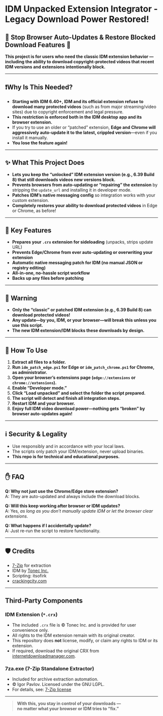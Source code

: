 # IDM Unpacked Extension Integrator - Legacy Download Power Restored!

## 🚫 Stop Browser Auto-Updates & Restore Blocked Download Features 🚫

**This project is for users who need the classic IDM extension behavior —  
including the ability to download copyright-protected videos that recent IDM versions and extensions intentionally block.**

---

## ❗️Why Is This Needed?

- **Starting with IDM 6.40+, IDM and its official extension refuse to download many protected videos** (such as from major streaming/video sites) due to copyright enforcement and legal pressure.
- **This restriction is enforced both in the IDM desktop app and its browser extension.**
- If you try to use an older or “patched” extension, **Edge and Chrome will aggressively auto-update it to the latest, crippled version**—even if you install it manually.
- **You lose the feature again!**

---

## ✨ What This Project Does

- **Lets you keep the “unlocked” IDM extension version (e.g., 6.39 Build 8) that still downloads videos new versions block.**
- **Prevents browsers from auto-updating or “repairing” the extension** by stripping the `update_url` and installing it in developer mode.
- **Patches IDM’s native messaging config** so integration works with your custom extension.
- **Completely restores your ability to download protected videos** in Edge or Chrome, as before!

---

## 🚦 Key Features

- **Prepares your `.crx` extension for sideloading** (unpacks, strips update URL)
- **Prevents Edge/Chrome from ever auto-updating or overwriting your extension**
- **Automatic native messaging patch for IDM (no manual JSON or registry editing)**
- **All-in-one, no-hassle script workflow**
- **Backs up any files before patching**

---

## 📢 Warning

- **Only the “classic” or patched IDM extension (e.g., 6.39 Build 8) can download protected videos!**
- **Any update—by you, IDM, or your browser—will break this unless you use this script.**
- **The new IDM extension/IDM blocks these downloads by design.**

---

## 🚀 How To Use

1. **Extract all files to a folder.**
2. **Run `idm_patch_edge.ps1` for Edge or `idm_patch_chrome.ps1` for Chrome, as administrator.**
3. **Open your browser’s extensions page (`edge://extensions` or `chrome://extensions`).**
4. **Enable “Developer mode.”**
5. **Click “Load unpacked” and select the folder the script prepared.**
6. **The script will detect and finish all integration steps.**
7. **Restart IDM and your browser.**
8. **Enjoy full IDM video download power—nothing gets “broken” by browser auto-updates again!**

---

## ℹ️ Security & Legality

- Use responsibly and in accordance with your local laws.
- The scripts only patch your IDM/extension, never upload binaries.
- **This repo is for technical and educational purposes.**

---

## ✋ FAQ

**Q: Why not just use the Chrome/Edge store extension?**  
A: They are auto-updated and always include the download blocks.

**Q: Will this keep working after browser or IDM updates?**  
A: Yes, _as long as you don’t manually update IDM or let the browser clear extensions_.

**Q: What happens if I accidentally update?**  
A: Just re-run the script to restore functionality.

---

## 🛡️ Credits

- [7-Zip](https://www.7-zip.org/) for extraction
- IDM by [Tonec Inc.](https://www.internetdownloadmanager.com/)
- Scripting: itsofirk
- [crackingcity.com](https://www.crackingcity.com)

---
## Third-Party Components

### IDM Extension (`*.crx`)
- The included `.crx` file is © Tonec Inc. and is provided for user convenience only.
- All rights to the IDM extension remain with its original creator.
- This repository does **not** license, modify, or claim any rights to IDM or its extension.
- If required, download the original CRX from [internetdownloadmanager.com](https://www.internetdownloadmanager.com/).

### 7za.exe (7-Zip Standalone Extractor)
- Included for archive extraction automation.
- © Igor Pavlov. Licensed under the GNU LGPL.
- For details, see: [7-Zip license](https://www.7-zip.org/license.txt)

---
> **With this, you stay in control of your downloads —  
> no matter what your browser or IDM tries to “fix.”**

